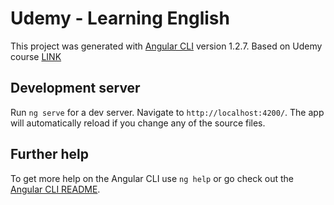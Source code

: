 # Udemy - Learning English

This project was generated with [Angular CLI](https://github.com/angular/angular-cli) version 1.2.7.
Based on Udemy course [LINK](https://www.udemy.com/curso-de-desenvolvimento-web-com-es6-typescript-e-angular-4/learn/v4/overview)

## Development server

Run `ng serve` for a dev server. Navigate to `http://localhost:4200/`. The app will automatically reload if you change any of the source files.

## Further help

To get more help on the Angular CLI use `ng help` or go check out the [Angular CLI README](https://github.com/angular/angular-cli/blob/master/README.md).

